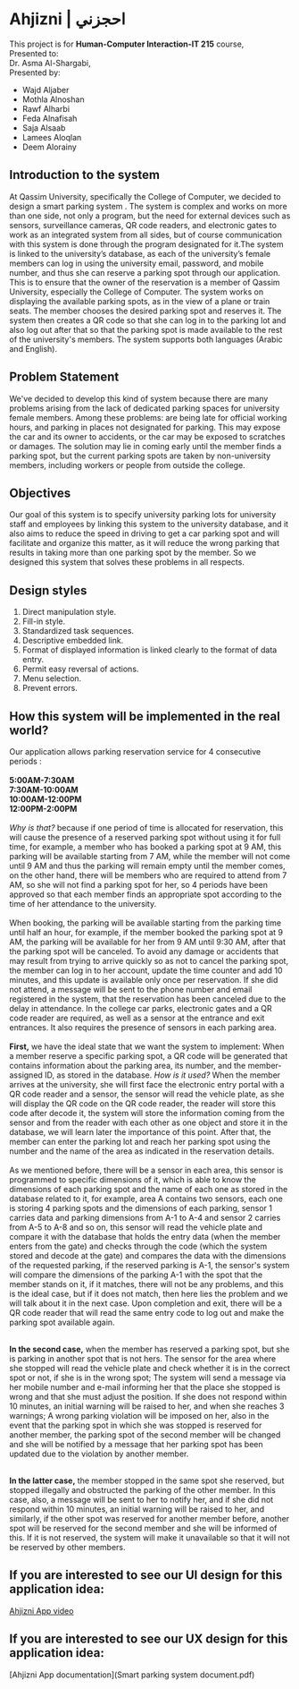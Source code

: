# Ahjizni | احجزني
This project is for **Human-Computer Interaction-IT 215** course, <br>Presented to: <br>Dr. Asma Al-Shargabi, <br>Presented by:
-  Wajd Aljaber
-  Mothla Alnoshan
-  Rawf Alharbi
-  Feda Alnafisah
-  Saja Alsaab
-  Lamees Aloqlan
-  Deem Alorainy


## Introduction to the system
At Qassim University, specifically the College of Computer, we decided to design a smart parking system . The system is complex and works on more than one side, not only a program, but the need for external devices such as sensors, surveillance cameras, QR code readers, and electronic gates to work as an integrated system from all sides, but of course communication with this system is done through the program designated for it.The system is linked to the university’s database, as each of the university’s female members can log in using the university email, password, and mobile number, and thus she can reserve a parking spot through our application. This is to ensure that the owner of the reservation is a member of Qassim University, especially the College of Computer. The system works on displaying the available parking spots, as in the view of a plane or train seats. The member chooses the desired parking spot and reserves it. The system then creates a QR code so that she can log in to the parking lot and also log out after that so that the parking spot is made available to the rest of the university's members. The system supports both languages (Arabic and English).

## Problem Statement
We've decided to develop this kind of system because there are many problems arising from the lack of dedicated parking spaces for university female members. Among these problems: are being late for official working hours, and parking in places not designated for parking. This may expose the car and its owner to accidents, or the car may be exposed to scratches or damages. The solution may lie in coming early until the member finds a parking spot, but the current parking spots are taken by non-university members, including workers or people from outside the college.
## Objectives
Our goal of this system is to specify university parking lots for university staff and employees by linking this system to the university database, and it also aims to reduce the speed in driving to get a car parking spot and will facilitate and organize this matter, as it will reduce the wrong parking that results in taking more than one parking spot by the member. So we designed this system that solves these problems in all respects.
## Design styles
1. Direct manipulation style.
2. Fill-in style.
3. Standardized task sequences.
4. Descriptive embedded link.
5. Format of displayed information is linked clearly to the format of data entry.
6. Permit easy reversal of actions.
7. Menu selection.
8. Prevent errors.
## How this system will be implemented in the real world?
Our application allows parking reservation service for 4 consecutive periods : <br><br>
**5:00AM-7:30AM**<br> 
**7:30AM-10:00AM**<br> 
**10:00AM-12:00PM**<br>
**12:00PM-2:00PM**<br><br>
*Why is that?* because if one period of time is allocated for reservation, this will cause the presence of a reserved parking spot without using it for full time, for example, a member who has booked a parking spot at 9 AM, this parking will be available starting from 7 AM, while the member will not come until 9 AM and thus the parking will remain empty until the member comes, on the other hand, there will be members who are required to attend from 7 AM, so she will not find a parking spot for her, so 4 periods have been approved so that each member finds an appropriate spot according to the time of her attendance to the university.<br><br>
When booking, the parking will be available starting from the parking time until half an hour, for example, if the member booked the parking spot at 9 AM, the parking will be available for her from 9 AM until 9:30 AM, after that the parking spot will be canceled. To avoid any damage or accidents that may result from trying to arrive quickly so as not to cancel the parking spot, the member can log in to her account, update the time counter and add 10 minutes, and this update is available only once per reservation. If she did not attend, a message will be sent to the phone number and email registered in the system, that the reservation has been canceled due to the delay in attendance. In the college car parks, electronic gates and a QR code reader are required, as well as a sensor at the entrance and exit entrances. It also requires the presence of sensors in each parking area.<br><br>
**First,** we have the ideal state that we want the system to implement:
When a member reserve a specific parking spot, a QR code will be generated that contains information about the parking area, its number, and the member-assigned ID, as stored in the database.
*How is it used?* When the member arrives at the university, she will first face the electronic entry portal with a QR code reader and a sensor, the sensor will read the vehicle plate, as she will display the QR code on the QR code reader, the reader will store this code after decode it, the system will store the information coming from the sensor and from the reader with each other as one object and store it in the database, we will learn later the importance of this point. After that, the member can enter the parking lot and reach her parking spot using the number and the name of the area as indicated in the reservation details.<br><br>
As we mentioned before, there will be a sensor in each area, this sensor is programmed to specific dimensions of it, which is able to know the dimensions of each parking spot and the name of each one as stored in the database related to it, for example, area A contains two sensors, each one is storing 4 parking spots and the dimensions of each parking, sensor 1 carries data and parking dimensions from A-1 to A-4 and sensor 2 carries from A-5 to A-8 and so on, this sensor will read the vehicle plate and compare it with the database that holds the entry data (when the member enters from the gate) and checks through the code (which the system stored and decode at the gate) and compares the data with the dimensions of the requested parking, if the reserved parking is A-1, the sensor's system will compare the dimensions of the parking A-1 with the spot that the member stands on it, if it matches, there will not be any problems, and this is the ideal case, but if it does not match, then here lies the problem and we will talk about it in the next case. Upon completion and exit, there will be a QR code reader that will read the same entry code to log out and make the parking spot available again.<br><br>

**In the second case,** when the member has reserved a parking spot, but she is parking in another spot that is not hers. The sensor for the area where she stopped will read the vehicle plate and check whether it is in the correct spot or not, if she is in the wrong spot; The system will send a message via her mobile number and e-mail informing her that the place she stopped is wrong and that she must adjust the position. If she does not respond within 10 minutes, an initial warning will be raised to her, and when she reaches 3 warnings; A wrong parking violation will be imposed on her, also in the event that the parking spot in which she was stopped is reserved for another member, the parking spot of the second member will be changed and she will be notified by a message that her parking spot has been updated due to the violation by another member.<br><br>

**In the latter case,** the member stopped in the same spot she reserved, but stopped illegally and obstructed the parking of the other member. In this case, also, a message will be sent to her to notify her, and if she did not respond within 10 minutes, an initial warning will be raised to her, and similarly, if the other spot was reserved for another member before, another spot will be reserved for the second member and she will be informed of this. If it is not reserved, the system will make it unavailable so that it will not be reserved by other members.

## If you are interested to see our UI design for this application idea:
[Ahjizni App video](https://drive.google.com/drive/folders/1--lzI5Uycd48wb2Zl6emru8vv3EK1vOS?usp=sharing)

## If you are interested to see our UX design for this application idea:
[Ahjizni App documentation](Smart parking system document.pdf)


